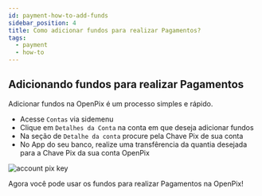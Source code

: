 ```yaml
---
id: payment-how-to-add-funds
sidebar_position: 4
title: Como adicionar fundos para realizar Pagamentos?
tags:
  - payment
  - how-to
---
```


## Adicionando fundos para realizar Pagamentos

Adicionar fundos na OpenPix é um processo simples e rápido.

- Acesse `Contas` via sidemenu
- Clique em `Detalhes da Conta` na conta em que deseja adicionar fundos
- Na seção de `Detalhe da conta` procure pela Chave Pix de sua conta
- No App do seu banco, realize uma transfêrencia da quantia desejada para a Chave Pix da sua conta OpenPix

![account pix key](/img/payment/add-funds-payment.png)

Agora você pode usar os fundos para realizar Pagamentos na OpenPix!
